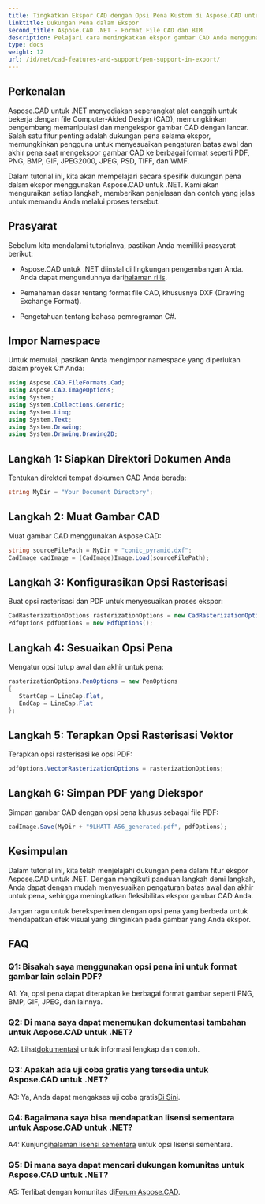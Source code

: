 ```yaml
---
title: Tingkatkan Ekspor CAD dengan Opsi Pena Kustom di Aspose.CAD untuk .NET
linktitle: Dukungan Pena dalam Ekspor
second_title: Aspose.CAD .NET - Format File CAD dan BIM
description: Pelajari cara meningkatkan ekspor gambar CAD Anda menggunakan Aspose.CAD untuk .NET. Sesuaikan opsi pena untuk visual menakjubkan dalam PDF, PNG, BMP, dan lainnya.
type: docs
weight: 12
url: /id/net/cad-features-and-support/pen-support-in-export/
---
```

## Perkenalan

Aspose.CAD untuk .NET menyediakan seperangkat alat canggih untuk bekerja dengan file Computer-Aided Design (CAD), memungkinkan pengembang memanipulasi dan mengekspor gambar CAD dengan lancar. Salah satu fitur penting adalah dukungan pena selama ekspor, memungkinkan pengguna untuk menyesuaikan pengaturan batas awal dan akhir pena saat mengekspor gambar CAD ke berbagai format seperti PDF, PNG, BMP, GIF, JPEG2000, JPEG, PSD, TIFF, dan WMF.

Dalam tutorial ini, kita akan mempelajari secara spesifik dukungan pena dalam ekspor menggunakan Aspose.CAD untuk .NET. Kami akan menguraikan setiap langkah, memberikan penjelasan dan contoh yang jelas untuk memandu Anda melalui proses tersebut.

## Prasyarat

Sebelum kita mendalami tutorialnya, pastikan Anda memiliki prasyarat berikut:

- Aspose.CAD untuk .NET diinstal di lingkungan pengembangan Anda. Anda dapat mengunduhnya dari[halaman rilis](https://releases.aspose.com/cad/net/).

- Pemahaman dasar tentang format file CAD, khususnya DXF (Drawing Exchange Format).

- Pengetahuan tentang bahasa pemrograman C#.

## Impor Namespace

Untuk memulai, pastikan Anda mengimpor namespace yang diperlukan dalam proyek C# Anda:

```csharp
using Aspose.CAD.FileFormats.Cad;
using Aspose.CAD.ImageOptions;
using System;
using System.Collections.Generic;
using System.Linq;
using System.Text;
using System.Drawing;
using System.Drawing.Drawing2D;
```

## Langkah 1: Siapkan Direktori Dokumen Anda

Tentukan direktori tempat dokumen CAD Anda berada:

```csharp
string MyDir = "Your Document Directory";
```

## Langkah 2: Muat Gambar CAD

Muat gambar CAD menggunakan Aspose.CAD:

```csharp
string sourceFilePath = MyDir + "conic_pyramid.dxf";
CadImage cadImage = (CadImage)Image.Load(sourceFilePath);
```

## Langkah 3: Konfigurasikan Opsi Rasterisasi

Buat opsi rasterisasi dan PDF untuk menyesuaikan proses ekspor:

```csharp
CadRasterizationOptions rasterizationOptions = new CadRasterizationOptions();
PdfOptions pdfOptions = new PdfOptions();
```

## Langkah 4: Sesuaikan Opsi Pena

Mengatur opsi tutup awal dan akhir untuk pena:

```csharp
rasterizationOptions.PenOptions = new PenOptions
{
   StartCap = LineCap.Flat,
   EndCap = LineCap.Flat
};
```

## Langkah 5: Terapkan Opsi Rasterisasi Vektor

Terapkan opsi rasterisasi ke opsi PDF:

```csharp
pdfOptions.VectorRasterizationOptions = rasterizationOptions;
```

## Langkah 6: Simpan PDF yang Diekspor

Simpan gambar CAD dengan opsi pena khusus sebagai file PDF:

```csharp
cadImage.Save(MyDir + "9LHATT-A56_generated.pdf", pdfOptions);
```

## Kesimpulan

Dalam tutorial ini, kita telah menjelajahi dukungan pena dalam fitur ekspor Aspose.CAD untuk .NET. Dengan mengikuti panduan langkah demi langkah, Anda dapat dengan mudah menyesuaikan pengaturan batas awal dan akhir untuk pena, sehingga meningkatkan fleksibilitas ekspor gambar CAD Anda.

Jangan ragu untuk bereksperimen dengan opsi pena yang berbeda untuk mendapatkan efek visual yang diinginkan pada gambar yang Anda ekspor.

## FAQ

### Q1: Bisakah saya menggunakan opsi pena ini untuk format gambar lain selain PDF?

A1: Ya, opsi pena dapat diterapkan ke berbagai format gambar seperti PNG, BMP, GIF, JPEG, dan lainnya.

### Q2: Di mana saya dapat menemukan dokumentasi tambahan untuk Aspose.CAD untuk .NET?

 A2: Lihat[dokumentasi](https://reference.aspose.com/cad/net/) untuk informasi lengkap dan contoh.

### Q3: Apakah ada uji coba gratis yang tersedia untuk Aspose.CAD untuk .NET?

 A3: Ya, Anda dapat mengakses uji coba gratis[Di Sini](https://releases.aspose.com/).

### Q4: Bagaimana saya bisa mendapatkan lisensi sementara untuk Aspose.CAD untuk .NET?

 A4: Kunjungi[halaman lisensi sementara](https://purchase.aspose.com/temporary-license/) untuk opsi lisensi sementara.

### Q5: Di mana saya dapat mencari dukungan komunitas untuk Aspose.CAD untuk .NET?

 A5: Terlibat dengan komunitas di[Forum Aspose.CAD](https://forum.aspose.com/c/cad/19).